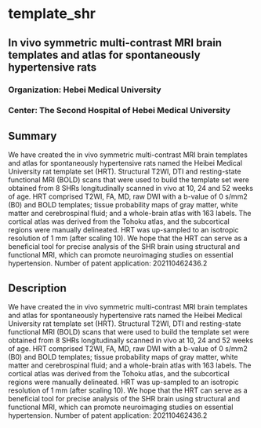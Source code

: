 # template_shr
## In vivo symmetric multi-contrast MRI brain templates and atlas for spontaneously hypertensive rats
### Organization: Hebei Medical University  
### Center: The Second Hospital of Hebei Medical University

## Summary
We have created the in vivo symmetric multi-contrast MRI brain templates and atlas for spontaneously hypertensive rats named the Heibei Medical University rat template set (HRT). Structural T2WI, DTI and resting-state functional MRI (BOLD) scans that were used to build the template set were obtained from 8 SHRs longitudinally scanned in vivo at 10, 24 and 52 weeks of age. HRT comprised T2WI, FA, MD, raw DWI with a b-value of 0 s/mm2 (B0) and BOLD templates; tissue probability maps of gray matter, white matter and cerebrospinal fluid; and a whole-brain atlas with 163 labels. The cortical atlas was derived from the Tohoku atlas, and the subcortical regions were manually delineated. HRT was up-sampled to an isotropic resolution of 1 mm (after scaling 10). We hope that the HRT can serve as a beneficial tool for precise analysis of the SHR brain using structural and functional MRI, which can promote neuroimaging studies on essential hypertension. Number of patent application: 202110462436.2

## Description
We have created the in vivo symmetric multi-contrast MRI brain templates and atlas for spontaneously hypertensive rats named the Heibei Medical University rat template set (HRT). Structural T2WI, DTI and resting-state functional MRI (BOLD) scans that were used to build the template set were obtained from 8 SHRs longitudinally scanned in vivo at 10, 24 and 52 weeks of age. HRT comprised T2WI, FA, MD, raw DWI with a b-value of 0 s/mm2 (B0) and BOLD templates; tissue probability maps of gray matter, white matter and cerebrospinal fluid; and a whole-brain atlas with 163 labels. The cortical atlas was derived from the Tohoku atlas, and the subcortical regions were manually delineated. HRT was up-sampled to an isotropic resolution of 1 mm (after scaling 10). We hope that the HRT can serve as a beneficial tool for precise analysis of the SHR brain using structural and functional MRI, which can promote neuroimaging studies on essential hypertension.
Number of patent application: 202110462436.2
